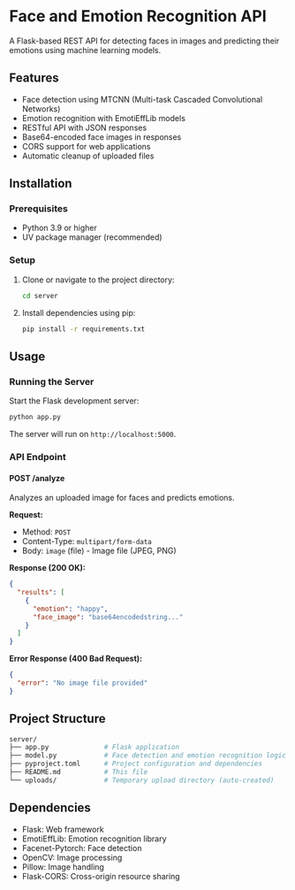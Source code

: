 # Face and Emotion Recognition API

A Flask-based REST API for detecting faces in images and predicting their emotions using machine learning models.

## Features

- Face detection using MTCNN (Multi-task Cascaded Convolutional Networks)
- Emotion recognition with EmotiEffLib models
- RESTful API with JSON responses
- Base64-encoded face images in responses
- CORS support for web applications
- Automatic cleanup of uploaded files

## Installation

### Prerequisites

- Python 3.9 or higher
- UV package manager (recommended)

### Setup

1. Clone or navigate to the project directory:

   ```bash
   cd server
   ```

2. Install dependencies using pip:

   ```bash
   pip install -r requirements.txt
   ```

## Usage

### Running the Server

Start the Flask development server:

```bash
python app.py
```

The server will run on `http://localhost:5000`.

### API Endpoint

#### POST /analyze

Analyzes an uploaded image for faces and predicts emotions.

**Request:**

- Method: `POST`
- Content-Type: `multipart/form-data`
- Body: `image` (file) - Image file (JPEG, PNG)

**Response (200 OK):**

```json
{
  "results": [
    {
      "emotion": "happy",
      "face_image": "base64encodedstring..."
    }
  ]
}
```

**Error Response (400 Bad Request):**

```json
{
  "error": "No image file provided"
}
```

## Project Structure

```bash
server/
├── app.py              # Flask application
├── model.py            # Face detection and emotion recognition logic
├── pyproject.toml      # Project configuration and dependencies
├── README.md           # This file
└── uploads/            # Temporary upload directory (auto-created)
```

## Dependencies

- Flask: Web framework
- EmotiEffLib: Emotion recognition library
- Facenet-Pytorch: Face detection
- OpenCV: Image processing
- Pillow: Image handling
- Flask-CORS: Cross-origin resource sharing
